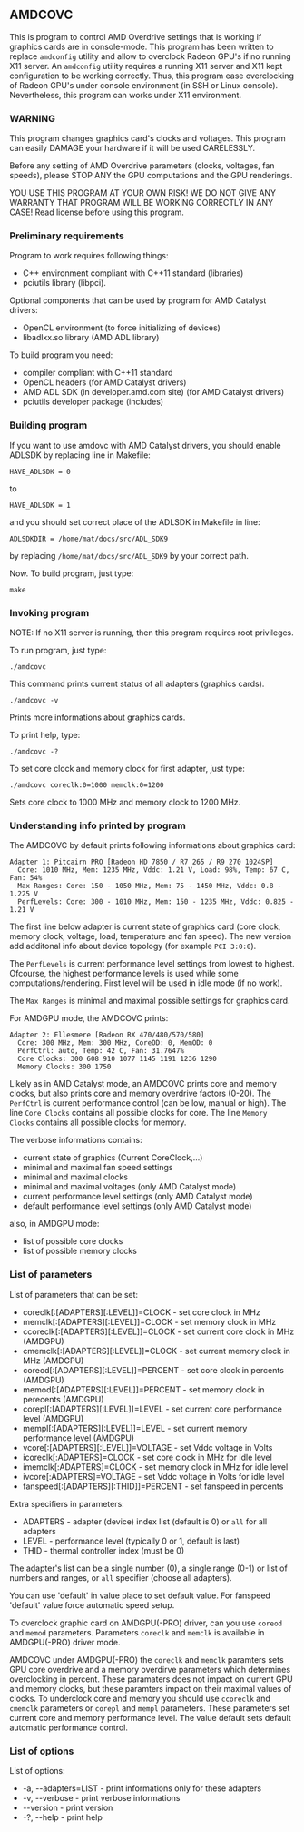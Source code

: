 ## AMDCOVC

This is program to control AMD Overdrive settings that is working if graphics cards
are in console-mode. This program has been written to replace `amdconfig` utility
and allow to overclock Radeon GPU's if no running X11 server. An `amdconfig`
utility requires a running X11 server and X11 kept configuration to be working
correctly. Thus, this program ease overclocking of Radeon GPU's under console environment
(in SSH or Linux console). Nevertheless, this program can works under X11 environment.

### WARNING

This program changes graphics card's clocks and voltages. This program can easily
DAMAGE your hardware if it will be used CARELESSLY.

Before any setting of AMD Overdrive parameters (clocks, voltages, fan speeds),
please STOP ANY the GPU computations and the GPU renderings.

YOU USE THIS PROGRAM AT YOUR OWN RISK! WE DO NOT GIVE ANY WARRANTY THAT PROGRAM
WILL BE WORKING CORRECTLY IN ANY CASE! Read license before using this program.

### Preliminary requirements

Program to work requires following things:

* C++ environment compliant with C++11 standard (libraries)
* pciutils library (libpci).

Optional components that can be used by program for AMD Catalyst drivers:

* OpenCL environment (to force initializing of devices)
* libadlxx.so library (AMD ADL library)

To build program you need:

* compiler compliant with C++11 standard
* OpenCL headers (for AMD Catalyst drivers)
* AMD ADL SDK (in developer.amd.com site) (for AMD Catalyst drivers)
* pciutils developer package (includes)

### Building program

If you want to use amdovc with AMD Catalyst drivers, you should enable ADLSDK
by replacing line in Makefile:

```
HAVE_ADLSDK = 0
```

to 

```
HAVE_ADLSDK = 1
```

and you should set correct place of the ADLSDK in Makefile in line:

```
ADLSDKDIR = /home/mat/docs/src/ADL_SDK9
```

by replacing `/home/mat/docs/src/ADL_SDK9` by your correct path.

Now. To build program, just type:

```
make
```

### Invoking program

NOTE: If no X11 server is running, then this program requires root privileges.

To run program, just type:

```
./amdcovc
```

This command prints current status of all adapters (graphics cards).

```
./amdcovc -v
```

Prints more informations about graphics cards.

To print help, type:

```
./amdcovc -?
```

To set core clock and memory clock for first adapter, just type:

```
./amdcovc coreclk:0=1000 memclk:0=1200
```

Sets core clock to 1000 MHz and memory clock to 1200 MHz.

### Understanding info printed by program

The AMDCOVC by default prints following informations about graphics card:

```
Adapter 1: Pitcairn PRO [Radeon HD 7850 / R7 265 / R9 270 1024SP]
  Core: 1010 MHz, Mem: 1235 MHz, Vddc: 1.21 V, Load: 98%, Temp: 67 C, Fan: 54%
  Max Ranges: Core: 150 - 1050 MHz, Mem: 75 - 1450 MHz, Vddc: 0.8 - 1.225 V
  PerfLevels: Core: 300 - 1010 MHz, Mem: 150 - 1235 MHz, Vddc: 0.825 - 1.21 V
```

The first line below adapter is current state of graphics card (core clock,
memory clock, voltage, load, temperature and fan speed). The new version add additonal
info about device topology (for example `PCI 3:0:0`).

The `PerfLevels` is current performance level settings from lowest to highest.
Ofcourse, the highest performance levels is used while some computations/rendering.
First level will be used in idle mode (if no work).

The `Max Ranges` is minimal and maximal possible settings for graphics card.

For AMDGPU mode, the AMDCOVC prints:

```
Adapter 2: Ellesmere [Radeon RX 470/480/570/580]
  Core: 300 MHz, Mem: 300 MHz, CoreOD: 0, MemOD: 0
  PerfCtrl: auto, Temp: 42 C, Fan: 31.7647%
  Core Clocks: 300 608 910 1077 1145 1191 1236 1290
  Memory Clocks: 300 1750
```

Likely as in AMD Catalyst mode, an AMDCOVC prints core and memory clocks,
but also prints core and memory overdrive factors (0-20). The `PerfCtrl` is
current performance control (can be low, manual or high). The line `Core Clocks`
contains all possible clocks for core. The line `Memory Clocks`
contains all possible clocks for memory.

The verbose informations contains:

* current state of graphics (Current CoreClock,...)
* minimal and maximal fan speed settings
* minimal and maximal clocks
* minimal and maximal voltages (only AMD Catalyst mode)
* current performance level settings (only AMD Catalyst mode)
* default performance level settings (only AMD Catalyst mode)

also, in AMDGPU mode:

* list of possible core clocks
* list of possible memory clocks

### List of parameters

List of parameters that can be set:

* coreclk[:[ADAPTERS][:LEVEL]]=CLOCK - set core clock in MHz
* memclk[:[ADAPTERS][:LEVEL]]=CLOCK - set memory clock in MHz
* ccoreclk[:[ADAPTERS][:LEVEL]]=CLOCK - set current core clock in MHz (AMDGPU)
* cmemclk[:[ADAPTERS][:LEVEL]]=CLOCK - set current memory clock in MHz (AMDGPU)
* coreod[:[ADAPTERS][:LEVEL]]=PERCENT - set core clock in percents (AMDGPU)
* memod[:[ADAPTERS][:LEVEL]]=PERCENT - set memory clock in perecents (AMDGPU)
* corepl[:[ADAPTERS][:LEVEL]]=LEVEL - set current core performance level (AMDGPU)
* mempl[:[ADAPTERS][:LEVEL]]=LEVEL - set current memory performance level (AMDGPU)
* vcore[:[ADAPTERS][:LEVEL]]=VOLTAGE - set Vddc voltage in Volts
* icoreclk[:ADAPTERS]=CLOCK - set core clock in MHz for idle level
* imemclk[:ADAPTERS]=CLOCK - set memory clock in MHz for idle level
* ivcore[:ADAPTERS]=VOLTAGE - set Vddc voltage  in Volts for idle level
* fanspeed[:[ADAPTERS][:THID]]=PERCENT -  set fanspeed in percents

Extra specifiers in parameters:

* ADAPTERS - adapter (device) index list (default is 0) or `all` for all adapters
* LEVEL - performance level (typically 0 or 1, default is last)
* THID - thermal controller index (must be 0)

The adapter's list can be a single number (0), a single range (0-1) or list of
numbers and ranges, or `all` specifier (choose all adapters).

You can use 'default' in value place to set default value.
For fanspeed 'default' value force automatic speed setup.

To overclock graphic card on AMDGPU(-PRO) driver, can you use `coreod` and `memod`
parameters. Parameters `coreclk` and `memclk` is available in AMDGPU(-PRO) driver mode.

AMDCOVC under AMDGPU(-PRO) the `coreclk` and `memclk` paramters sets GPU core overdrive
and a memory overdirve parameters which determines overclocking in percent.
These paramaters does not impact on current GPU and memory clocks, but these paramters
impact on their maximal values of clocks.
To underclock core and memory you should use `ccoreclk` and `cmemclk` parameters or
`corepl` and `mempl` parameters. These parameters set current core and memory
performance level. The value default sets default automatic performance control.

### List of options

List of options:

* -a, --adapters=LIST - print informations only for these adapters
* -v, --verbose - print verbose informations
* --version - print version
* -?, --help - print help
